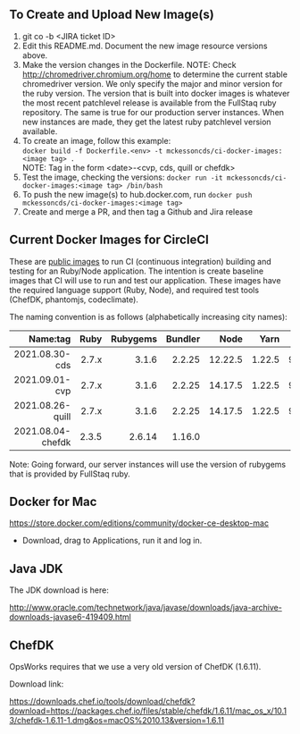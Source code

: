 ## To Create and Upload New Image(s)

1. git co -b \<JIRA ticket ID>
2. Edit this README.md. Document the new image resource versions above.
3. Make the version changes in the Dockerfile. NOTE: Check http://chromedriver.chromium.org/home to determine the current stable chromedriver version. We only specify the major and minor version for the ruby version. The version that is built into docker images is whatever the most recent patchlevel release is available from the FullStaq ruby repository. The same is true for our production server instances. When new instances are made, they get the latest ruby patchlevel version available.
4. To create an image, follow this example: <br />`docker build -f Dockerfile.<env> -t mckessoncds/ci-docker-images:<image tag> .` <br />NOTE: Tag in the form \<date>-<cvp, cds, quill or chefdk>
5. Test the image, checking the versions: `docker run -it mckessoncds/ci-docker-images:<image tag> /bin/bash`
6. To push the new image(s) to hub.docker.com, run `docker push mckessoncds/ci-docker-images:<image tag>`
7. Create and merge a PR, and then tag a Github and Jira release

## Current Docker Images for CircleCI

These are [public images](https://hub.docker.com/r/mckessoncds/ci-docker-images) to run CI (continuous integration) building and testing for an Ruby/Node application. The intention is create baseline images that CI will use to run and test our application. These images have the required language support (Ruby, Node), and required test tools (ChefDK, phantomjs, codeclimate).

The naming convention is as follows (alphabetically increasing city names):

|          Name:tag |  Ruby | Rubygems | Bundler |    Node |   Yarn |  chromedriver |
| ----------------: | ----: | -------: | ------: | ------: | -----: | ------------: |
|    2021.08.30-cds | 2.7.x |    3.1.6 |  2.2.25 | 12.22.5 | 1.22.5 | 92.0.4515.107 |
|    2021.09.01-cvp | 2.7.x |    3.1.6 |  2.2.25 | 14.17.5 | 1.22.5 | 92.0.4515.107 |
|  2021.08.26-quill | 2.7.x |    3.1.6 |  2.2.25 | 14.17.5 | 1.22.5 | 92.0.4515.107 |
| 2021.08.04-chefdk | 2.3.5 |   2.6.14 |  1.16.0 |         |        |               |

Note: Going forward, our server instances will use the version of rubygems that is provided by FullStaq ruby.

## Docker for Mac

https://store.docker.com/editions/community/docker-ce-desktop-mac

- Download, drag to Applications, run it and log in.

## Java JDK

The JDK download is here:

http://www.oracle.com/technetwork/java/javase/downloads/java-archive-downloads-javase6-419409.html

## ChefDK

OpsWorks requires that we use a very old version of ChefDK (1.6.11).

Download link:

https://downloads.chef.io/tools/download/chefdk?download=https://packages.chef.io/files/stable/chefdk/1.6.11/mac_os_x/10.13/chefdk-1.6.11-1.dmg&os=macOS%2010.13&version=1.6.11
